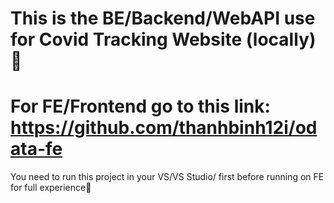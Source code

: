 # This is the BE/Backend/WebAPI use for Covid Tracking Website (locally) 🍎
# For FE/Frontend go to this link: https://github.com/thanhbinh12i/odata-fe
You need to run this project in your VS/VS Studio/ first before running on FE for full experience🖤
